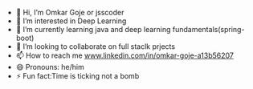 - 👋 Hi, I’m Omkar Goje or jsscoder
- 👀 I’m interested in Deep Learning
- 🌱 I’m currently learning java and deep learning fundamentals(spring-boot)
- 💞️ I’m looking to collaborate on full staclk prjects
- 📫 How to reach me www.linkedin.com/in/omkar-goje-a13b56207
- 😄 Pronouns: he/him
- ⚡ Fun fact:Time is ticking not a bomb


